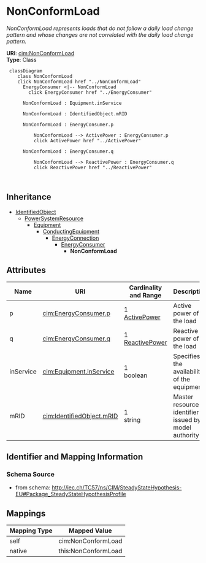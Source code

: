 # NonConformLoad


_NonConformLoad represents loads that do not follow a daily load change pattern and whose changes are not correlated with the daily load change pattern._





**URI**: [cim:NonConformLoad](http://iec.ch/TC57/CIM100#NonConformLoad)<br />
**Type**: Class




```mermaid
 classDiagram
    class NonConformLoad
    click NonConformLoad href "../NonConformLoad"
      EnergyConsumer <|-- NonConformLoad
        click EnergyConsumer href "../EnergyConsumer"
      
      NonConformLoad : Equipment.inService
        
      NonConformLoad : IdentifiedObject.mRID
        
      NonConformLoad : EnergyConsumer.p
        
          NonConformLoad --> ActivePower : EnergyConsumer.p
          click ActivePower href "../ActivePower"
        
      NonConformLoad : EnergyConsumer.q
        
          NonConformLoad --> ReactivePower : EnergyConsumer.q
          click ReactivePower href "../ReactivePower"
        
      
```





## Inheritance
* [IdentifiedObject](IdentifiedObject.md)
    * [PowerSystemResource](PowerSystemResource.md)
        * [Equipment](Equipment.md)
            * [ConductingEquipment](ConductingEquipment.md)
                * [EnergyConnection](EnergyConnection.md)
                    * [EnergyConsumer](EnergyConsumer.md)
                        * **NonConformLoad**



## Attributes


| Name | URI | Cardinality and Range | Description | Inheritance |
| ---  | --- | --- | --- | --- |
| p | [cim:EnergyConsumer.p](http://iec.ch/TC57/CIM100#EnergyConsumer.p) | 1 <br />  [ActivePower](ActivePower.md)  | Active power of the load | [EnergyConsumer](EnergyConsumer.md) |
| q | [cim:EnergyConsumer.q](http://iec.ch/TC57/CIM100#EnergyConsumer.q) | 1 <br />  [ReactivePower](ReactivePower.md)  | Reactive power of the load | [EnergyConsumer](EnergyConsumer.md) |
| inService | [cim:Equipment.inService](http://iec.ch/TC57/CIM100#Equipment.inService) | 1 <br />  boolean  | Specifies the availability of the equipment | [Equipment](Equipment.md) |
| mRID | [cim:IdentifiedObject.mRID](http://iec.ch/TC57/CIM100#IdentifiedObject.mRID) | 1 <br />  string  | Master resource identifier issued by a model authority | [IdentifiedObject](IdentifiedObject.md) |









## Identifier and Mapping Information







### Schema Source


* from schema: http://iec.ch/TC57/ns/CIM/SteadyStateHypothesis-EU#Package_SteadyStateHypothesisProfile





## Mappings

| Mapping Type | Mapped Value |
| ---  | ---  |
| self | cim:NonConformLoad |
| native | this:NonConformLoad |




